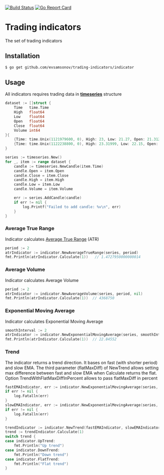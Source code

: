 [![Build Status](https://travis-ci.org/evsamsonov/trading-indicators.svg?branch=master)](https://travis-ci.org/evsamsonov/trading-indicators)
[![Go Report Card](https://goreportcard.com/badge/github.com/evsamsonov/trading-indicators)](https://goreportcard.com/report/github.com/evsamsonov/trading-indicators)

# Trading indicators

The set of trading indicators

## Installation

```bash
$ go get github.com/evsamsonov/trading-indicators/indicator  
```

## Usage

All indicators requires trading data in [**timeseries**](https://github.com/evsamsonov/trading-timeseries) structure 

```go
dataset := []struct {
    Time   time.Time
    High   float64
    Low    float64
    Open   float64
    Close  float64
    Volume int64
}{
    {Time: time.Unix(1121979600, 0), High: 23, Low: 21.27, Open: 21.3125, Close: 22.1044, Volume: 4604900},
    {Time: time.Unix(1122238800, 0), High: 23.31999, Low: 22.15, Open: 22.15, Close: 23.21608, Volume: 4132600},
}

series := timeseries.New()
for _, item := range dataset {
    candle := timeseries.NewCandle(item.Time)
    candle.Open = item.Open
    candle.Close = item.Close
    candle.High = item.High
    candle.Low = item.Low
    candle.Volume = item.Volume

    err := series.AddCandle(candle)
    if err != nil {
        log.Printf("Failed to add candle: %v\n", err)
    }
}
```

### Average True Range

Indicator calculates [Average True Range](https://en.wikipedia.org/wiki/Average_true_range ) (ATR)

```go
period := 2
atrIndicator := indicator.NewAverageTrueRange(series, period)
fmt.Println(atrIndicator.Calculate(1))   // 1.4727950000000014
```

### Average Volume

Indicator calculates Average Volume

```go
period := 2
atrIndicator := indicator.NewAverageVolume(series, period, nil)
fmt.Println(atrIndicator.Calculate(1))  // 4368750
```

### Exponential Moving Average

Indicator calculates Exponential Moving Average

```go
smoothInterval := 2
atrIndicator := indicator.NewExponentialMovingAverage(series, smoothInterval)
fmt.Println(atrIndicator.Calculate(1))  // 22.84552
```

### Trend

The indicator returns a trend direction. It bases on fast (with shorter period) and slow EMA. The third parameter (flatMaxDiff) of NewTrend allows setting max difference between fast and slow EMA when Calculate returns the flat. Option TrendWithFlatMaxDiffInPercent allows to pass flatMaxDiff in percent

```go
fastEMAIndicator, err := indicator.NewExponentialMovingAverage(series, 14)
if err != nil {
    log.Fatalln(err)
}
slowEMAIndicator, err := indicator.NewExponentialMovingAverage(series, 50)
if err != nil {
    log.Fatalln(err)
}

trendIndicator := indicator.NewTrend(fastEMAIndicator, slowEMAIndicator, 0.6, TrendWithFlatMaxDiffInPercent(false))
trend := trendIndicator.Calculate(1)
switch trend {
case indicator.UpTrend:
    fmt.Println("Up trend")
case indicator.DownTrend:
    fmt.Println("Down trend")
case indicator.FlatTrend:
    fmt.Println("Flat trend")
}
```
